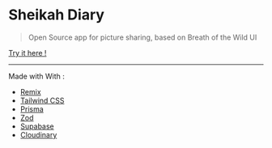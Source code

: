 # Sheikah Diary

> Open Source app for picture sharing, based on Breath of the Wild UI

[Try it here !](https://sheikah-diary.netlify.app/)

---

Made with With :

- [Remix](https://github.com/remix-run/remix)
- [Tailwind CSS](https://github.com/tailwindlabs/tailwindcss)
- [Prisma](https://github.com/prisma/prisma)
- [Zod](https://github.com/colinhacks/zod)
- [Supabase](https://github.com/supabase/supabase)
- [Cloudinary](https://github.com/cloudinary/cloudinary_npm)
